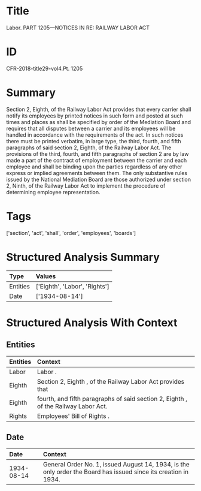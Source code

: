 # Title

 Labor. PART 1205—NOTICES IN RE: RAILWAY LABOR ACT


# ID

 CFR-2018-title29-vol4.Pt. 1205


# Summary

Section 2, Eighth, of the Railway Labor Act provides that every carrier shall notify its employees by printed notices in such form and posted at such times and places as shall be specified by order of the Mediation Board and requires that all disputes between a carrier and its employees will be handled in accordance with the requirements of the act.
In such notices there must be printed verbatim, in large type, the third, fourth, and fifth paragraphs of said section 2, Eighth, of the Railway Labor Act.
The provisions of the third, fourth, and fifth paragraphs of section 2 are by law made a part of the contract of employment between the carrier and each employee and shall be binding upon the parties regardless of any other express or implied agreements between them.
The only substantive rules issued by the National Mediation Board are those authorized under section 2, Ninth, of the Railway Labor Act to implement the procedure of determining employee representation.


# Tags

['section', 'act', 'shall', 'order', 'employees', 'boards']


# Structured Analysis Summary

| Type     | Values                        |
|:---------|:------------------------------|
| Entities | ['Eighth', 'Labor', 'Rights'] |
| Date     | ['1934-08-14']                |


# Structured Analysis With Context

 


## Entities

| Entities   | Context                                                                            |
|:-----------|:-----------------------------------------------------------------------------------|
| Labor      | Labor .                                                                            |
| Eighth     | Section 2,  Eighth , of the Railway Labor Act provides that                        |
| Eighth     | fourth, and fifth paragraphs of said section 2, Eighth , of the Railway Labor Act. |
| Rights     | Employees' Bill of  Rights .                                                       |


## Date

| Date       | Context                                                                                                         |
|:-----------|:----------------------------------------------------------------------------------------------------------------|
| 1934-08-14 | General Order No. 1, issued August 14, 1934, is the only order the Board has issued since its creation in 1934. |


